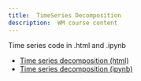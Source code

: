 ```yaml
---
title:  TimeSeries Decomposition
description:  WM course content
---
```



Time series code in .html and .ipynb
- [Time series decomposition (html)](M3TimeSeriesDecomposition.html)
- [Time series decomposition (ipynb)](M3TimeSeriesDecomposition.ipynb)
